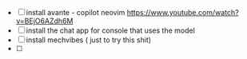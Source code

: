 - [ ] install avante - copilot neovim https://www.youtube.com/watch?v=BEjO6AZdh6M
- [ ] install the chat app for console that uses the model 
- [ ] install mechvibes ( just to try this shit)
- [ ] 